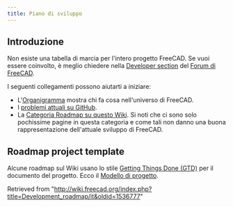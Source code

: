 ```yaml
---
title: Piano di sviluppo
---
```

## Introduzione

Non esiste una tabella di marcia per l'intero progetto FreeCAD. Se vuoi essere coinvolto, è meglio chiedere nella [Developer section](https://forum.freecadweb.org/viewforum.php?f=10) del [Forum di FreeCAD](https://forum.freecadweb.org/index.php).

I seguenti collegamenti possono aiutarti a iniziare:

* L'[Organigramma](/Organization_chart/it "Organization chart/it") mostra chi fa cosa nell'universo di FreeCAD.
* I [problemi attuali su GitHub](https://github.com/FreeCAD/FreeCAD/issues?q=is%3Aopen+is%3Aissue).
* La [Categoria Roadmap su questo Wiki](/Category:Roadmap "Category:Roadmap"). Si noti che ci sono solo pochissime pagine in questa categoria e come tali non danno una buona rappresentazione dell'attuale sviluppo di FreeCAD.

## Roadmap project template

Alcune roadmap sul Wiki usano lo stile [Getting Things Done (GTD)](https://en.wikipedia.org/wiki/Getting_Things_Done#Methodology) per il documento del progetto. Ecco il [Modello di progetto](/Project_template "Project template").

Retrieved from "<http://wiki.freecad.org/index.php?title=Development_roadmap/it&oldid=1536777>"